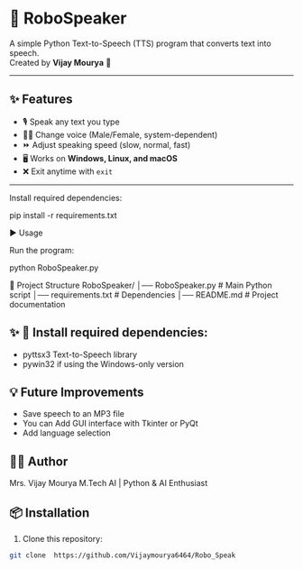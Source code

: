 # 🤖 RoboSpeaker

A simple Python Text-to-Speech (TTS) program that converts text into speech.  
Created by **Vijay Mourya** 🚀

---
## ✨ Features
- 🎙️ Speak any text you type
- 👩‍🦱 Change voice (Male/Female, system-dependent)
- ⏩ Adjust speaking speed (slow, normal, fast)
- 🖥️ Works on **Windows, Linux, and macOS**
- ❌ Exit anytime with `exit`

---
Install required dependencies:

pip install -r requirements.txt

▶️ Usage

Run the program:

python RoboSpeaker.py

📂 Project Structure
RoboSpeaker/
│── RoboSpeaker.py       # Main Python script
│── requirements.txt     # Dependencies
│── README.md            # Project documentation

## ✨ 🔧 Install required dependencies:

 -  pyttsx3 Text-to-Speech library 
 - pywin32 if using the Windows-only version 

## 💡 Future Improvements

- Save speech to an MP3 file
- You can Add GUI interface with Tkinter or PyQt
- Add language selection

## 👨‍💻 Author

Mrs. Vijay Mourya
M.Tech  AI | Python & AI Enthusiast

## 📦 Installation

1. Clone this repository:
```bash
git clone  https://github.com/Vijaymourya6464/Robo_Speak
